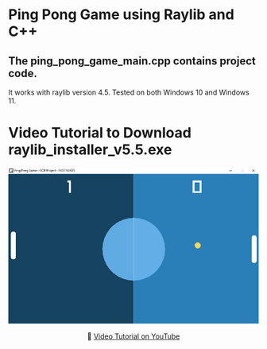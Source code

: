 # Ping Pong Game using Raylib and C++ 

## The ping_pong_game_main.cpp contains project code.

It works with raylib version 4.5.
Tested on both Windows 10 and Windows 11.

# Video Tutorial to Download raylib_installer_v5.5.exe

<p align="center">
  <img src="https://github.com/maryamimambux/Ping-Pong-Game/blob/main/Project%20Code/Ping%20Pong%20Project.jpg" alt="" width="1000">
</p> 



<p align="center">
🎥 <a href="https://www.youtube.com/watch?v=PaAcVk5jUd8">Video Tutorial on YouTube</a>
</p>

 
 

